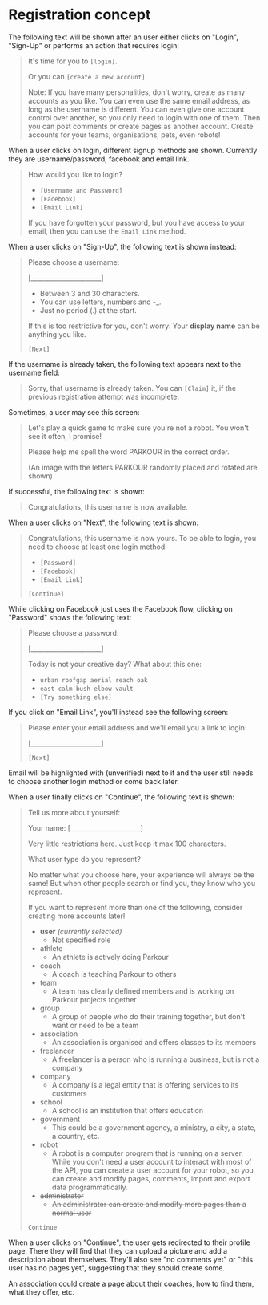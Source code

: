 # Registration concept

The following text will be shown after an user either clicks on "Login", "Sign-Up" or performs an action that requires login:

> It's time for you to `[login]`.
> 
> Or you can `[create a new account]`.
> 
> Note: If you have many personalities, don't worry, create as many accounts as you like.
> You can even use the same email address, as long as the username is different.
> You can even give one account control over another, so you only need to login with one of them.
> Then you can post comments or create pages as another account.
> Create accounts for your teams, organisations, pets, even robots!

When a user clicks on login, different signup methods are shown. Currently they are username/password, facebook and email link.

> How would you like to login?
> 
> * `[Username and Password]`
> * `[Facebook]`
> * `[Email Link]`
>
> If you have forgotten your password, but you have access to your email, then you can use the `Email Link` method.

When a user clicks on "Sign-Up", the following text is shown instead:

> Please choose a username:
> 
> [______________________]
> 
> * Between 3 and 30 characters.
> * You can use letters, numbers and -_.
> * Just no period (.) at the start.
>
> If this is too restrictive for you, don't worry: Your **display name** can be anything you like.
> 
> `[Next]`

If the username is already taken, the following text appears next to the username field:

> Sorry, that username is already taken.
> You can `[Claim]` it, if the previous registration attempt was incomplete.

Sometimes, a user may see this screen:

> Let's play a quick game to make sure you're not a robot.
> You won't see it often, I promise!
> 
> Please help me spell the word PARKOUR in the correct order.
> 
> (An image with the letters PARKOUR randomly placed and rotated are shown)

If successful, the following text is shown:

> Congratulations, this username is now available.

When a user clicks on "Next", the following text is shown:

> Congratulations, this username is now yours.
> To be able to login, you need to choose at least one login method:
> 
> * `[Password]`
> * `[Facebook]`
> * `[Email Link]`
> 
> `[Continue]`

While clicking on Facebook just uses the Facebook flow, clicking on "Password" shows the following text:

> Please choose a password:
> 
> [______________________]
> 
> Today is not your creative day? What about this one:
> 
> * `urban roofgap aerial reach oak`
> * `east-calm-bush-elbow-vault`
> * `[Try something else]`

If you click on "Email Link", you'll instead see the following screen:

> Please enter your email address and we'll email you a link to login:
> 
> [______________________]
> 
> `[Next]`

Email will be highlighted with (unverified) next to it and the user still needs to choose another
login method or come back later.

When a user finally clicks on "Continue", the following text is shown:

> Tell us more about yourself:
>
> Your name: [______________________]
>
> Very little restrictions here. Just keep it max 100 characters.
> 
> What user type do you represent?
> 
> No matter what you choose here, your experience will always be the same!
> But when other people search or find you, they know who you represent.
> 
> If you want to represent more than one of the following, consider creating more accounts later!
> 
> - **user** *(currently selected)*
>   - Not specified role
> - athlete
>   - An athlete is actively doing Parkour
> - coach
>   - A coach is teaching Parkour to others
> - team
>   - A team has clearly defined members and is working on Parkour projects together
> - group
>   - A group of people who do their training together, but don't want or need to be a team
> - association
>   - An association is organised and offers classes to its members
> - freelancer
>   - A freelancer is a person who is running a business, but is not a company
> - company
>   - A company is a legal entity that is offering services to its customers
> - school
>   - A school is an institution that offers education
> - government
>   - This could be a government agency, a ministry, a city, a state, a country, etc.
> - robot
>   - A robot is a computer program that is running on a server. While you don't need a user account
>     to interact with most of the API, you can create a user account for your robot, so you can
>     create and modify pages, comments, import and export data programmatically.
> - ~~administrator~~
>     - ~~An administrator can create and modify more pages than a normal user~~
>
> `Continue`

When a user clicks on "Continue", the user gets redirected to their profile page.
There they will find that they can upload a picture and add a description about themselves.
They'll also see "no comments yet" or "this user has no pages yet", suggesting that they should create some.

An association could create a page about their coaches, how to find them, what they offer, etc.